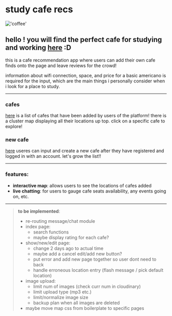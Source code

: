 # study cafe recs

!['coffee'](https://images.unsplash.com/photo-1506619216599-9d16d0903dfd?q=80&w=2069&auto=format&fit=crop&ixlib=rb-4.1.0&ixid=M3wxMjA3fDB8MHxwaG90by1wYWdlfHx8fGVufDB8fHx8fA%3D%3D)

## hello ! you will find the perfect cafe for studying and working [here](study-cafe-recs.onrender.com) :D

this is a cafe recommendation app where users can add their own cafe finds onto the page and leave reviews for the crowd! 

information about wifi connection, space, and price for a basic americano is required for the input, which are the main things i personally consider when i look for a place to study. 

------------------------------

### cafes 

[here](https://study-cafe-recs.onrender.com/cafes) is a list of cafes that have been added by users of the platform! there is a cluster map displaying all their locations up top. click on a specific cafe to explore!

### new cafe

[here](https://study-cafe-recs.onrender.com/cafes/new) useres can input and create a new cafe after they have registered and logged in with an account. let's grow the list!!

------------------------------

### features:
- **interactive map**: allows users to see the locations of cafes added
- **live chatting**: for users to gauge cafe seats availability, any events going on, etc.


-------------------------------

> **to be implemented**:
> - re-routing message/chat module
> - index page:
>   - search functions 
>   - maybe display rating for each cafe?
> - show/new/edit page:
>   - change 2 days ago to actual time
>   - maybe add a cancel edit/add new button?
>   - put error and add new page together so user dont need to back
>   - handle erroneous location entry (flash message / pick default location)
> - image upload:
>   - limit num of images (check curr num  in cloudinary)
>   - limit upload type (mp3 etc.)
>   - limit/normalize image size
>   - backup plan when all images are deleted
> - maybe move map css from boilerplate to specific pages
